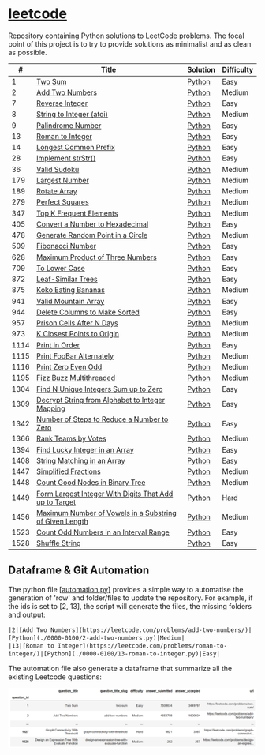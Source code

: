 # [leetcode](https://leetcode.com/problemset/all/)

Repository containing Python solutions to LeetCode problems. The focal point of this project is to try to provide solutions as minimalist and as clean as possible. 

| # | Title | Solution | Difficulty |
|---| ----- | -------- | ---------- |
|1|[Two Sum](https://leetcode.com/problems/two-sum/)|[Python](solutions/1-two-sum.py)|Easy|
|2|[Add Two Numbers](https://leetcode.com/problems/add-two-numbers/)|[Python](solutions/2-add-two-numbers.py)|Medium|
|7|[Reverse Integer](https://leetcode.com/problems/reverse-integer/)|[Python](solutions/7-reverse-integer.py)|Easy|
|8|[String to Integer (atoi)](https://leetcode.com/problems/string-to-integer-atoi/)|[Python](solutions/8-string-to-integer-atoi.py)|Medium|
|9|[Palindrome Number](https://leetcode.com/problems/palindrome-number/)|[Python](solutions/9-palindrome-number.py)|Easy|
|13|[Roman to Integer](https://leetcode.com/problems/roman-to-integer/)|[Python](solutions/13-roman-to-integer.py)|Easy|
|14|[Longest Common Prefix](https://leetcode.com/problems/longest-common-prefix/)|[Python](solutions/14-longest-common-prefix.py)|Easy|
|28|[Implement strStr()](https://leetcode.com/problems/implement-strstr/)|[Python](solutions/28-implement-strstr.py)|Easy|
|36|[Valid Sudoku](https://leetcode.com/problems/valid-sudoku/)|[Python](solutions/36-valid-sudoku.py)|Medium|
|179|[Largest Number](https://leetcode.com/problems/largest-number/)|[Python](solutions/179-largest-number.py)|Medium|
|189|[Rotate Array](https://leetcode.com/problems/rotate-array/)|[Python](solutions/189-rotate-array.py)|Medium|
|279|[Perfect Squares](https://leetcode.com/problems/perfect-squares/)|[Python](solutions/279-perfect-squares.py)|Medium|
|347|[Top K Frequent Elements](https://leetcode.com/problems/top-k-frequent-elements/)|[Python](solutions/347-top-k-frequent-elements.py)|Medium|
|405|[Convert a Number to Hexadecimal](https://leetcode.com/problems/convert-a-number-to-hexadecimal/)|[Python](solutions/405-convert-a-number-to-hexadecimal.py)|Easy|
|478|[Generate Random Point in a Circle](https://leetcode.com/problems/generate-random-point-in-a-circle/)|[Python](solutions/478-generate-random-point-in-a-circle.py)|Medium|
|509|[Fibonacci Number](https://leetcode.com/problems/fibonacci-number/)|[Python](solutions/509-fibonacci-number.py)|Easy|
|628|[Maximum Product of Three Numbers](https://leetcode.com/problems/maximum-product-of-three-numbers/)|[Python](solutions/628-maximum-product-of-three-numbers.py)|Easy|
|709|[To Lower Case](https://leetcode.com/problems/to-lower-case/)|[Python](solutions/709-to-lower-case.py)|Easy|
|872|[Leaf-Similar Trees](https://leetcode.com/problems/leaf-similar-trees/)|[Python](solutions/872-leaf-similar-trees.py)|Easy|
|875|[Koko Eating Bananas](https://leetcode.com/problems/koko-eating-bananas/)|[Python](solutions/875-koko-eating-bananas.py)|Medium|
|941|[Valid Mountain Array](https://leetcode.com/problems/valid-mountain-array/)|[Python](solutions/941-valid-mountain-array.py)|Easy|
|944|[Delete Columns to Make Sorted](https://leetcode.com/problems/delete-columns-to-make-sorted/)|[Python](solutions/944-delete-columns-to-make-sorted.py)|Easy|
|957|[Prison Cells After N Days](https://leetcode.com/problems/prison-cells-after-n-days/)|[Python](solutions/957-prison-cells-after-n-days.py)|Medium|
|973|[K Closest Points to Origin](https://leetcode.com/problems/k-closest-points-to-origin/)|[Python](solutions/973-k-closest-points-to-origin.py)|Medium|
|1114|[Print in Order](https://leetcode.com/problems/print-in-order/)|[Python](solutions/1114-print-in-order.py)|Easy|
|1115|[Print FooBar Alternately](https://leetcode.com/problems/print-foobar-alternately/)|[Python](solutions/1115-print-foobar-alternately.py)|Medium|
|1116|[Print Zero Even Odd](https://leetcode.com/problems/print-zero-even-odd/)|[Python](solutions/1116-print-zero-even-odd.py)|Medium|
|1195|[Fizz Buzz Multithreaded](https://leetcode.com/problems/fizz-buzz-multithreaded/)|[Python](solutions/1195-fizz-buzz-multithreaded.py)|Medium|
|1304|[Find N Unique Integers Sum up to Zero](https://leetcode.com/problems/find-n-unique-integers-sum-up-to-zero/)|[Python](solutions/1304-find-n-unique-integers-sum-up-to-zero.py)|Easy|
|1309|[Decrypt String from Alphabet to Integer Mapping](https://leetcode.com/problems/decrypt-string-from-alphabet-to-integer-mapping/)|[Python](solutions/1309-decrypt-string-from-alphabet-to-integer-mapping.py)|Easy|
|1342|[Number of Steps to Reduce a Number to Zero](https://leetcode.com/problems/number-of-steps-to-reduce-a-number-to-zero/)|[Python](solutions/1342-number-of-steps-to-reduce-a-number-to-zero.py)|Easy|
|1366|[Rank Teams by Votes](https://leetcode.com/problems/rank-teams-by-votes/)|[Python](solutions/1366-rank-teams-by-votes.py)|Medium|
|1394|[Find Lucky Integer in an Array](https://leetcode.com/problems/find-lucky-integer-in-an-array/)|[Python](solutions/1394-find-lucky-integer-in-an-array.py)|Easy|
|1408|[String Matching in an Array](https://leetcode.com/problems/string-matching-in-an-array/)|[Python](solutions/1408-string-matching-in-an-array.py)|Easy|
|1447|[Simplified Fractions](https://leetcode.com/problems/simplified-fractions/)|[Python](solutions/1447-simplified-fractions.py)|Medium|
|1448|[Count Good Nodes in Binary Tree](https://leetcode.com/problems/count-good-nodes-in-binary-tree/)|[Python](solutions/1448-count-good-nodes-in-binary-tree.py)|Medium|
|1449|[Form Largest Integer With Digits That Add up to Target](https://leetcode.com/problems/form-largest-integer-with-digits-that-add-up-to-target/)|[Python](solutions/1449-form-largest-integer-with-digits-that-add-up-to-target.py)|Hard|
|1456|[Maximum Number of Vowels in a Substring of Given Length](https://leetcode.com/problems/maximum-number-of-vowels-in-a-substring-of-given-length/)|[Python](solutions/1456-maximum-number-of-vowels-in-a-substring-of-given-length.py)|Medium|
|1523|[Count Odd Numbers in an Interval Range](https://leetcode.com/problems/count-odd-numbers-in-an-interval-range/)|[Python](solutions/1523-count-odd-numbers-in-an-interval-range.py)|Easy|
|1528|[Shuffle String](https://leetcode.com/problems/shuffle-string/)|[Python](solutions/1528-shuffle-string.py)|Easy|

## Dataframe & Git Automation

The python file [[automation.py]](automation.py) provides a simple way to automatise the generation of 'row' and folder/files to update the repository. For example, if the ids is set to [2, 13], the script will generate the files, the missing folders and output:

```
|2|[Add Two Numbers](https://leetcode.com/problems/add-two-numbers/)|[Python](./0000-0100/2-add-two-numbers.py)|Medium|
|13|[Roman to Integer](https://leetcode.com/problems/roman-to-integer/)|[Python](./0000-0100/13-roman-to-integer.py)|Easy|
```

The automation file also generate a dataframe that summarize all the existing Leetcode questions:

![leetcode-dataframe](pictures/dataframe.png)
